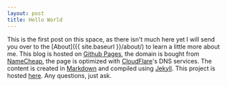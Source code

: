 ```yaml
---
layout: post
title: Hello World
---
```


This is the first post on this space, as there isn't much here yet I will send you over to the [About]({{ site.baseurl }}/about/) to learn a little more about me. This blog is hosted on [Github Pages](pages.github.com), the domain is bought from [NameCheap](namecheap.com), the page is optimized with [CloudFlare](cloudflare.com)'s DNS services. The content is created in [Markdown](http://daringfireball.net/projects/markdown/) and compiled using [Jekyll](jekyllrb.com). This project is hosted [here](github.com/VDKA/blog). Any questions, just ask.
